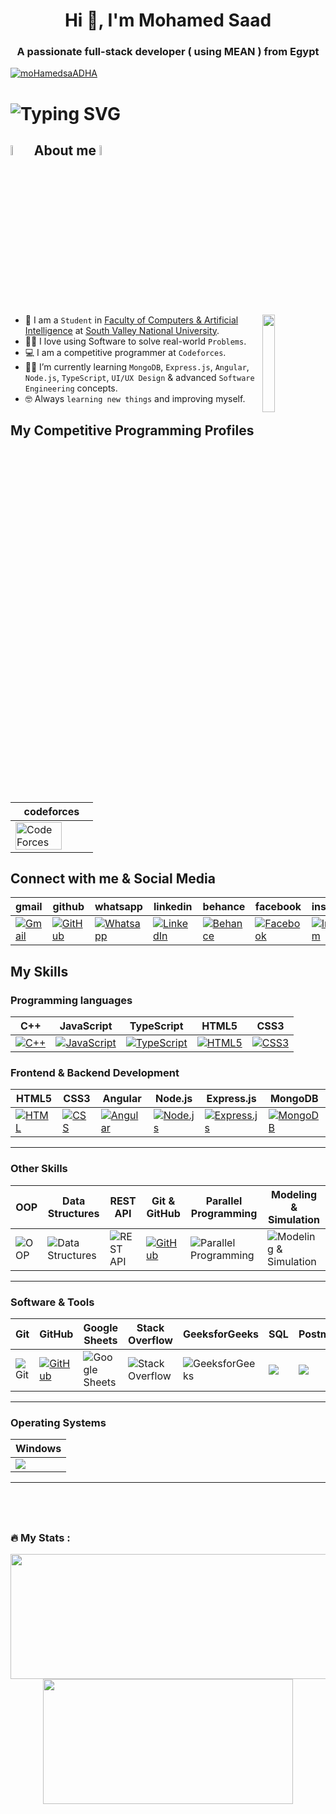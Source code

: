 <h1 align="center">Hi 👋, I'm Mohamed Saad</h1>
<h3 align="center">A passionate full-stack developer ( using MEAN ) from Egypt</h3>
<p align="left"> 
  <a href="https://github.com/ryo-ma/github-profile-trophy">
    <img src="https://github-profile-trophy.vercel.app/?username=moHamedsaADHA&theme=onedark" alt="moHamedsaADHA" />
  </a> 
</p>

<!-- [![trophy](https://github-profile-trophy.vercel.app/?username=Ahmed-Nadyy&title=Followers,Commits,Repositories&theme=onedark)](https://github.com/ryo-ma/github-profile-trophy) -->
<h1>
  <img src="https://readme-typing-svg.herokuapp.com?font=Roboto+Slab&weight=600&size=24&pause=1000&random=false&width=550&lines=Hi+%F0%9F%91%8B%2C+I'm+Mohamed+Saad++;I'm+a+Full-Stack+Developer+%F0%9F%92%BB.;Specialized+in+MEAN+Stack+%F0%9F%92%AA.;+Always+learning+%F0%9F%93%9A." alt="Typing SVG" />
</h1>


## <img src = "https://i.pinimg.com/originals/3f/7e/4e/3f7e4eff7c96e9fe4b8b4b1ff3f7bdb5.gif" width = 6.5%> About me <img src = "https://i.pinimg.com/originals/3f/7e/4e/3f7e4eff7c96e9fe4b8b4b1ff3f7bdb5.gif" width = 6.5%>
<img align="right" src="https://github.com/7oSkaaa/7oSkaaa/blob/main/Images/Right_Side.gif?raw=true" width=20%>

- :school: I am a `Student` in [Faculty of Computers & Artificial Intelligence](https://www.svnu.edu.eg/faculties/fci/en/home-page-en/) at [South Valley National University](https://www.svnu.edu.eg/ar/).
- :technologist: I love using Software to solve real-world `Problems`.
- :computer: I am a competitive programmer at `Codeforces`.
- :student: I’m currently learning `MongoDB`, `Express.js`, `Angular`, `Node.js`, `TypeScript`, `UI/UX Design` & advanced `Software Engineering` concepts.
- :nerd_face: Always `learning new things` and improving myself.

<!-- - :thinking: I’m currently open for a new `job opportunity`, this is [MY RESUME](http://lnkiy.in/Mohamed_Saad_CV). -->
<!-- - :boom: You can visit [MY WEBSITE](https://yourwebsite.com). -->

## My Competitive Programming Profiles
| codeforces |
|------------|
|<a href="https://codeforces.com/profile/Mo7amed_1_saad-"><img src="https://img.icons8.com/external-tal-revivo-shadow-tal-revivo/50/000000/external-codeforces-programming-competitions-and-contests-programming-community-logo-shadow-tal-revivo.png" alt="Code Forces" width=80%/></a>|

## Connect with me & Social Media
| gmail | github | whatsapp | linkedin | behance | facebook | instagram |
|----------|----------|----------|----------|----------|----------|----------|
|<a href="mailto:mo7amed1saad@gmail.com"><img src="https://img.shields.io/badge/gmail-%23EA4335.svg?style=plastic&logo=gmail&logoColor=white" alt="Gmail"/></a>|<a href="https://github.com/Mo7amed1Saad"><img src="https://img.shields.io/badge/github-%23181717.svg?style=plastic&logo=github&logoColor=white" alt="GitHub"/></a>|<a href="https://wa.me/201092731005"><img src="https://img.shields.io/badge/whatsapp-%2325D366.svg?style=plastic&logo=whatsapp&logoColor=white" alt="Whatsapp"/></a>|<a href="https://www.linkedin.com/in/mo7amed1saad/"><img src="https://img.shields.io/badge/linkedin-%230A66C2.svg?style=plastic&logo=linkedin&logoColor=white" alt="LinkedIn"/></a>|<a href="https://www.behance.net/mo7amed1saad"><img src="https://img.shields.io/badge/-Behance-blue?style=for-the-badge&logo=behance&logoColor=white" alt="Behance"/></a>|<a href="https://www.facebook.com/Mo7amed1Saad"><img src="https://img.shields.io/badge/facebook-%231877F2.svg?style=plastic&logo=facebook&logoColor=white" alt="Facebook"/></a>|<a href="https://www.instagram.com/mo7amed1saad/"><img src="https://img.shields.io/badge/instagram-%23E4405F.svg?style=plastic&logo=instagram&logoColor=white" alt="Instagram"/></a>|





## My Skills

### Programming languages
| C++ | JavaScript | TypeScript | HTML5 | CSS3 |
|-----|------------|------------|-------|------|
|<a href="https://www.w3schools.com/cpp/" target="_blank"><img alt="C++" src="https://img.shields.io/badge/C++%20-%2300599C.svg?style=plastic&logo=c%2B%2B&logoColor=white"></a>|<a href="https://developer.mozilla.org/en-US/docs/Web/JavaScript" target="_blank"><img alt="JavaScript" src="https://img.shields.io/badge/JavaScript%20-%23F7DF1E.svg?style=plastic&logo=javascript&logoColor=black"></a>|<a href="https://www.typescriptlang.org/" target="_blank"><img alt="TypeScript" src="https://img.shields.io/badge/TypeScript-%23007ACC.svg?style=plastic&logo=typescript&logoColor=white"></a>|<a href="https://developer.mozilla.org/en-US/docs/Web/HTML" target="_blank"><img alt="HTML5" src="https://img.shields.io/badge/HTML5-%23E34F26.svg?style=plastic&logo=html5&logoColor=white"></a>|<a href="https://developer.mozilla.org/en-US/docs/Web/CSS" target="_blank"><img alt="CSS3" src="https://img.shields.io/badge/CSS3-%231572B6.svg?style=plastic&logo=css3&logoColor=white"></a>|


### Frontend & Backend Development

| HTML5 | CSS3 | Angular | Node.js | Express.js | MongoDB |
|-------|------|---------|---------|------------|---------|
|<a href="https://www.w3.org/html/" target="_blank"><img alt="HTML" src="https://img.shields.io/badge/HTML5-E34F26?style=for-the-badge&logo=html5&logoColor=white"></a>|<a href="https://www.w3schools.com/css/" target="_blank"><img alt="CSS" src="https://img.shields.io/badge/CSS3-1572B6?style=for-the-badge&logo=css3&logoColor=white"></a>|<a href="https://angular.io/" target="_blank"><img alt="Angular" src="https://img.shields.io/badge/Angular-DD0031?style=plastic&logo=angular&logoColor=white"></a>|<a href="https://nodejs.org/" target="_blank"><img alt="Node.js" src="https://img.shields.io/badge/Node.js-43853D?style=for-the-badge&logo=node.js&logoColor=white"></a>|<a href="https://expressjs.com/" target="_blank"><img alt="Express.js" src="https://img.shields.io/badge/Express.js-000000?style=plastic&logo=express&logoColor=white"></a>|<a href="https://www.mongodb.com/" target="_blank"><img alt="MongoDB" src="https://img.shields.io/badge/MongoDB-%2347A248.svg?style=plastic&logo=mongodb&logoColor=white"></a>|

---

### Other Skills

| OOP | Data Structures | REST API | Git & GitHub | Parallel Programming | Modeling & Simulation |
|-----|------------------|----------|--------------|----------------------|------------------------|
|<img alt="OOP" src="https://img.shields.io/badge/OOP-Principles-orange?style=plastic">|<img alt="Data Structures" src="https://img.shields.io/badge/Data%20Structures-%23007ACC?style=plastic">|<img alt="REST API" src="https://img.shields.io/badge/REST%20API-%2300ADD8?style=plastic">|<a href="https://github.com/moHamedsaADHA" target="_blank"><img alt="GitHub" src="https://img.shields.io/badge/GitHub-%23121011.svg?style=plastic&logo=github&logoColor=white"></a>|<img alt="Parallel Programming" src="https://img.shields.io/badge/Parallel%20Programming-%23F29111?style=plastic">|<img alt="Modeling & Simulation" src="https://img.shields.io/badge/Modeling%20%26%20Simulation-%23A162F7?style=plastic">|

---

### Software & Tools

| Git | GitHub | Google Sheets | Stack Overflow | GeeksforGeeks | SQL | Postman | Figma |
|-----|--------|----------------|----------------|----------------|--------|---------|--------|
|<img alt="Git" src="https://img.shields.io/badge/Git-%23F05033.svg?style=plastic&logo=git&logoColor=white">|<a href="https://github.com/moHamedsaADHA" target="_blank"><img alt="GitHub" src="https://img.shields.io/badge/github-%23181717.svg?style=plastic&logo=github&logoColor=white"></a>|<img alt="Google Sheets" src="https://img.shields.io/badge/Google%20Sheets-%2334A853.svg?style=plastic&logo=google-sheets&logoColor=white">|<img alt="Stack Overflow" src="https://img.shields.io/badge/Stack%20Overflow-FE7A16?style=plastic&logo=stack-overflow&logoColor=white">|<img alt="GeeksforGeeks" src="https://img.shields.io/badge/GeeksforGeeks-%230F9D58.svg?style=plastic&logo=geeksforgeeks&logoColor=white">|<img src="https://img.shields.io/badge/MySQL-%234479A1.svg?&style=plastic&logo=mysql&logoColor=white"/>|<img src="https://img.shields.io/badge/Postman-FF6C37?style=plastic&logo=postman&logoColor=white">|<img src="https://img.shields.io/badge/Figma-%23F24E1E?style=plastic&logo=figma&logoColor=white">|

---

### Operating Systems

| Windows |
|--------|
|<img src="https://img.shields.io/badge/Linux-FCC624?style=plastic&logo=linux&logoColor=black">|<img src="https://img.shields.io/badge/Windows-0078D6?style=plastic&logo=windows&logoColor=white">|

---

## <br>

<h3 align="left">🔥 My Stats :</h3>
<p align="center">
  <img width="600" height="200" src="https://github-readme-stats.vercel.app/api?username=moHamedsaADHA&show_icons=true&theme=vision-friendly-dark">
  <img width="400" height="200" src="https://github-readme-stats.vercel.app/api/top-langs/?username=moHamedsaADHA&size_weight=0.0005&count_weight=0.3&layout=compact&theme=vision-friendly-dark">
</p>
 
<div id="header" align="center">
  <img src="https://komarev.com/ghpvc/?username=moHamedsaADHA&style=for-the-badge&color=orange" alt=""/>
</div> 


<!-- ## 🐍 A Snake Eating My Contributions Graph

<article class="markdown-body entry-content container-lg f5" itemprop="text">
    <p align="center" dir="auto">
        <themed-picture data-catalyst-inline="true" data-catalyst="">
            <picture>
                <source media="(prefers-color-scheme: dark)" srcset="https://raw.githubusercontent.com/Ahmed-Nadyy/Ahmed-Nadyy/output/github-contribution-grid-snake-dark.svg">
                <source media="(prefers-color-scheme: light)" srcset="https://raw.githubusercontent.com/Ahmed-Nadyy/Ahmed-Nadyy/output/github-contribution-grid-snake.svg">
                <img alt="github contribution grid snake animation" src="https://raw.githubusercontent.com/Ahmed-Nadyy/Ahmed-Nadyy/output/github-contribution-grid-snake.svg" style="visibility:visible;max-width:100%;">
            </picture>
        </themed-picture>
    </p>
</article> -->


